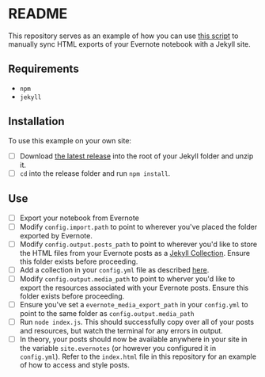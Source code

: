 # README

This repository serves as an example of how you can use [this script](https://github.com/aresnick/import-evernote-for-jekyll.git) to manually sync HTML exports of your Evernote notebook with a Jekyll site.

## Requirements
+ `npm`
+ `jekyll`

## Installation
To use this example on your own site:
- [ ] Download [the latest release](https://github.com/aresnick/import-evernote-for-jekyll/archive/v0.1.0.zip) into the root of your Jekyll folder and unzip it.
- [ ] `cd` into the release folder and run `npm install`.

## Use
- [ ] Export your notebook from Evernote
- [ ] Modify `config.import.path` to point to wherever you've placed the folder exported by Evernote.
- [ ] Modify `config.output.posts_path` to point to wherever you'd like to store the HTML files from your Evernote posts as a [Jekyll Collection](https://jekyllrb.com/docs/collections/).  Ensure this folder exists before proceeding.
- [ ] Add a collection in your `config.yml` file as described [here](https://jekyllrb.com/docs/collections/#setup).
- [ ] Modify `config.output.media_path` to point to wherver you'd like to export the resources associated with your Evernote posts.  Ensure this folder exists before proceeding.
- [ ] Ensure you've set a `evernote_media_export_path` in your `config.yml` to point to the same folder as `config.output.media_path`
- [ ] Run `node index.js`.  This should successfully copy over all of your posts and resources, but watch the terminal for any errors in output.
- [ ] In theory, your posts should now be available anywhere in your site in the variable `site.evernotes` (or however you configured it in `config.yml`).  Refer to the `index.html` file in this repository for an example of how to access and style posts.